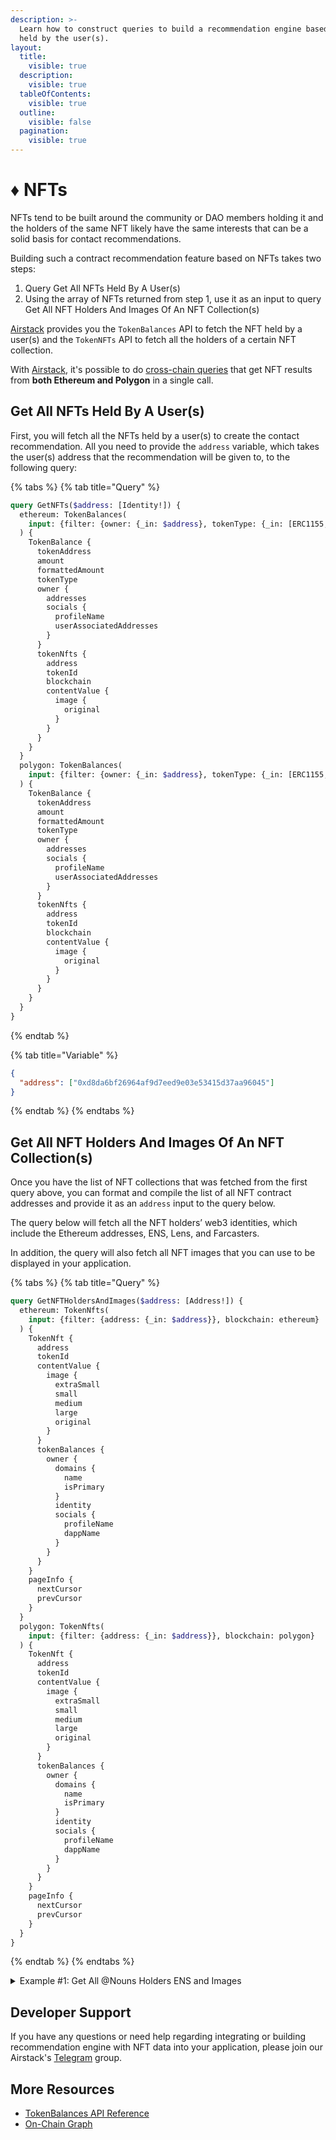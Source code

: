 ```yaml
---
description: >-
  Learn how to construct queries to build a recommendation engine based on NFTs
  held by the user(s).
layout:
  title:
    visible: true
  description:
    visible: true
  tableOfContents:
    visible: true
  outline:
    visible: false
  pagination:
    visible: true
---
```


# ♦ NFTs

NFTs tend to be built around the community or DAO members holding it and the holders of the same NFT likely have the same interests that can be a solid basis for contact recommendations.

Building such a contract recommendation feature based on NFTs takes two steps:

1. Query Get All NFTs Held By A User(s)
2. Using the array of NFTs returned from step 1, use it as an input to query Get All NFT Holders And Images Of An NFT Collection(s)

[Airstack](https://www.airstack.xyz/) provides you the `TokenBalances` API to fetch the NFT held by a user(s) and the `TokenNFTs` API to fetch all the holders of a certain NFT collection.

With [Airstack](https://airstack.xyz), it's possible to do [cross-chain queries](../contact-recommendation/broken-reference/) that get NFT results from **both Ethereum and Polygon** in a single call.

## Get All NFTs Held By A User(s)

First, you will fetch all the NFTs held by a user(s) to create the contact recommendation. All you need to provide the `address` variable, which takes the user(s) address that the recommendation will be given to, to the following query:

{% tabs %}
{% tab title="Query" %}
```graphql
query GetNFTs($address: [Identity!]) {
  ethereum: TokenBalances(
    input: {filter: {owner: {_in: $address}, tokenType: {_in: [ERC1155, ERC721]}}, blockchain: ethereum, limit: 10}
  ) {
    TokenBalance {
      tokenAddress
      amount
      formattedAmount
      tokenType
      owner {
        addresses
        socials {
          profileName
          userAssociatedAddresses
        }
      }
      tokenNfts {
        address
        tokenId
        blockchain
        contentValue {
          image {
            original
          }
        }
      }
    }
  }
  polygon: TokenBalances(
    input: {filter: {owner: {_in: $address}, tokenType: {_in: [ERC1155, ERC721]}}, blockchain: polygon, limit: 10}
  ) {
    TokenBalance {
      tokenAddress
      amount
      formattedAmount
      tokenType
      owner {
        addresses
        socials {
          profileName
          userAssociatedAddresses
        }
      }
      tokenNfts {
        address
        tokenId
        blockchain
        contentValue {
          image {
            original
          }
        }
      }
    }
  }
}
```
{% endtab %}

{% tab title="Variable" %}
```json
{
  "address": ["0xd8da6bf26964af9d7eed9e03e53415d37aa96045"]
}
```
{% endtab %}
{% endtabs %}

## Get All NFT Holders And Images Of An NFT Collection(s)

Once you have the list of NFT collections that was fetched from the first query above, you can format and compile the list of all NFT contract addresses and provide it as an `address` input to the query below.

The query below will fetch all the NFT holders’ web3 identities, which include the Ethereum addresses, ENS, Lens, and Farcasters.

In addition, the query will also fetch all NFT images that you can use to be displayed in your application.

{% tabs %}
{% tab title="Query" %}
```graphql
query GetNFTHoldersAndImages($address: [Address!]) {
  ethereum: TokenNfts(
    input: {filter: {address: {_in: $address}}, blockchain: ethereum}
  ) {
    TokenNft {
      address
      tokenId
      contentValue {
        image {
          extraSmall
          small
          medium
          large
          original
        }
      }
      tokenBalances {
        owner {
          domains {
            name
            isPrimary
          }
          identity
          socials {
            profileName
            dappName
          }
        }
      }
    }
    pageInfo {
      nextCursor
      prevCursor
    }
  }
  polygon: TokenNfts(
    input: {filter: {address: {_in: $address}}, blockchain: polygon}
  ) {
    TokenNft {
      address
      tokenId
      contentValue {
        image {
          extraSmall
          small
          medium
          large
          original
        }
      }
      tokenBalances {
        owner {
          domains {
            name
            isPrimary
          }
          identity
          socials {
            profileName
            dappName
          }
        }
      }
    }
    pageInfo {
      nextCursor
      prevCursor
    }
  }
}
```
{% endtab %}
{% endtabs %}

<details>

<summary>Example #1: Get All @Nouns Holders ENS and Images</summary>

```graphql
query GetNFTHoldersAndImages {
  TokenNfts(input: {filter: {address: {_eq: "0x9C8fF314C9Bc7F6e59A9d9225Fb22946427eDC03"}}, blockchain: ethereum}) {
    TokenNft {
      address
      tokenId
      contentValue {
        image {
          extraSmall
          small
          medium
          large
          original
        }
      }
      tokenBalances {
        owner {
          domains {
            name
            isPrimary
          }
          identity
          socials {
            profileName
            dappName
          }
        }
      }
    }
    pageInfo {
      nextCursor
      prevCursor
    }
  }
}
```

</details>

## Developer Support

If you have any questions or need help regarding integrating or building recommendation engine with NFT data into your application, please join our Airstack's [Telegram](https://t.me/+1k3c2FR7z51mNDRh) group.

## More Resources

* [TokenBalances API Reference](../../api-references/api-reference/tokenbalances-api/)
* [On-Chain Graph](../onchain-graph.md)
